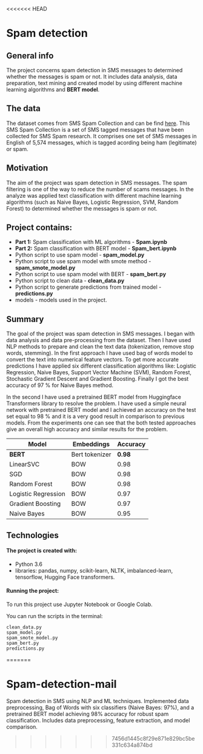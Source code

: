 <<<<<<< HEAD
# Spam detection

## General info

The project concerns spam detection in SMS messages to determined whether the messages is spam or not. It includes data analysis, data preparation, text mining and created model by using different machine learning algorithms and **BERT model**. 

## The data
The dataset comes from SMS Spam Collection and can be find [here](https://www.kaggle.com/uciml/sms-spam-collection-dataset). This SMS Spam Collection is a set of SMS tagged messages that have been collected for SMS Spam research. It comprises one set of SMS messages in English of 5,574 messages, which is tagged acording being ham (legitimate) or spam.

## Motivation
The aim of the project was spam detection in SMS messages. The spam filtering is one of the way to reduce the number of scams messages. In the analyze was applied text classification with different machine learning algorithms (such as Naive Bayes, Logistic Regression, SVM, Random Forest) to determined whether the messages is spam or not. 

## Project contains:
- **Part 1:** Spam classification with ML algorithms - **Spam.ipynb**
- **Part 2:** Spam classification with BERT model - **Spam_bert.ipynb**
- Python script to use spam model - **spam_model.py**
- Python script to use spam model with smote method - **spam_smote_model.py**
- Python script to use spam model with BERT - **spam_bert.py**
- Python script to clean data - **clean_data.py**
- Python script to generate predictions from trained model - **predictions.py**
- models - models used in the project.

## Summary
The goal of the project was spam detection in SMS messages. I began with data analysis and data pre-processing from the dataset. Then I have used NLP methods to prepare and clean the text data (tokenization, remove stop words, stemming). In the first approach I have used bag of words model to convert the text into numerical feature vectors. To get more accurate predictions I have applied six different classification algorithms like: Logistic Regression, Naive Bayes, Support Vector Machine (SVM), Random Forest, Stochastic Gradient Descent and Gradient Boosting. Finally I  got the best accuracy of 97 % for Naive Bayes method. 

In the second I have used a pretrained BERT model from Huggingface Transformers library to resolve the problem. I have used a simple neural network with pretrained BERT model and I achieved an accuracy on the test set equal to 98 % and it is a very good result in comparison to previous models. From the experiments one can see that the both tested approaches give an overall high accuracy and similar results for the problem.

Model | Embeddings | Accuracy
------------ | ------------- | ------------- 
**BERT** | Bert tokenizer | **0.98**
LinearSVC| BOW | 0.98
SGD |BOW  | 0.98
Random Forest | BOW | 0.98
Logistic Regression | BOW | 0.97
Gradient Boosting| BOW | 0.97
Naive Bayes | BOW | 0.95

## Technologies
#### The project is created with:

- Python 3.6
- libraries: pandas, numpy, scikit-learn, NLTK, imbalanced-learn, tensorflow, Hugging Face transformers.

#### Running the project:

To run this project use Jupyter Notebook or Google Colab.

You can run the scripts in the terminal:

    clean_data.py
    spam_model.py
    spam_smote_model.py
    spam_bert.py
    predictions.py

=======
# Spam-detection-mail
Spam detection in SMS using NLP and ML techniques. Implemented data preprocessing, Bag of Words with six classifiers (Naive Bayes: 97%), and a pretrained BERT model achieving 98% accuracy for robust spam classification. Includes data preprocessing, feature extraction, and model comparison.
>>>>>>> 7456d1445c8f29e871e829bc5be331c634a874bd
